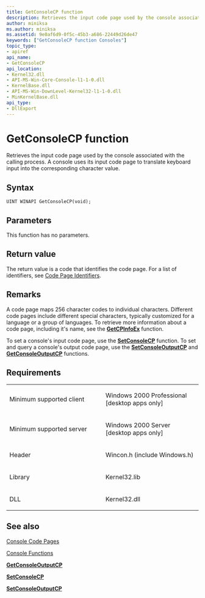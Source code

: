 ```yaml
---
title: GetConsoleCP function
description: Retrieves the input code page used by the console associated with the calling process.
author: miniksa
ms.author: miniksa
ms.assetid: 9e0af6d9-0f5c-45b3-a686-22449d26de47
keywords: ["GetConsoleCP function Consoles"]
topic_type:
- apiref
api_name:
- GetConsoleCP
api_location:
- Kernel32.dll
- API-MS-Win-Core-Console-l1-1-0.dll
- KernelBase.dll
- API-MS-Win-DownLevel-Kernel32-l1-1-0.dll
- MinKernelBase.dll
api_type:
- DllExport
---
```


# GetConsoleCP function


Retrieves the input code page used by the console associated with the calling process. A console uses its input code page to translate keyboard input into the corresponding character value.

Syntax
------

```ManagedCPlusPlus
UINT WINAPI GetConsoleCP(void);
```

Parameters
----------

This function has no parameters.

Return value
------------

The return value is a code that identifies the code page. For a list of identifiers, see [Code Page Identifiers](https://msdn.microsoft.com/library/windows/desktop/dd317756).

Remarks
-------

A code page maps 256 character codes to individual characters. Different code pages include different special characters, typically customized for a language or a group of languages. To retrieve more information about a code page, including it's name, see the [**GetCPInfoEx**](https://msdn.microsoft.com/library/windows/desktop/dd318081) function.

To set a console's input code page, use the [**SetConsoleCP**](setconsolecp.md) function. To set and query a console's output code page, use the [**SetConsoleOutputCP**](setconsoleoutputcp.md) and [**GetConsoleOutputCP**](getconsoleoutputcp.md) functions.

Requirements
------------

<table>
<colgroup>
<col width="50%" />
<col width="50%" />
</colgroup>
<tbody>
<tr class="odd">
<td><p>Minimum supported client</p></td>
<td><p>Windows 2000 Professional [desktop apps only]</p></td>
</tr>
<tr class="even">
<td><p>Minimum supported server</p></td>
<td><p>Windows 2000 Server [desktop apps only]</p></td>
</tr>
<tr class="odd">
<td><p>Header</p></td>
<td>Wincon.h (include Windows.h)</td>
</tr>
<tr class="even">
<td><p>Library</p></td>
<td>Kernel32.lib</td>
</tr>
<tr class="odd">
<td><p>DLL</p></td>
<td>Kernel32.dll</td>
</tr>
<tr class="even">
</tr>
<tr class="odd">
</tr>
<tr class="even">
</tr>
</tbody>
</table>

## <span id="see_also"></span>See also


[Console Code Pages](console-code-pages.md)

[Console Functions](console-functions.md)

[**GetConsoleOutputCP**](getconsoleoutputcp.md)

[**SetConsoleCP**](setconsolecp.md)

[**SetConsoleOutputCP**](setconsoleoutputcp.md)

 

 




